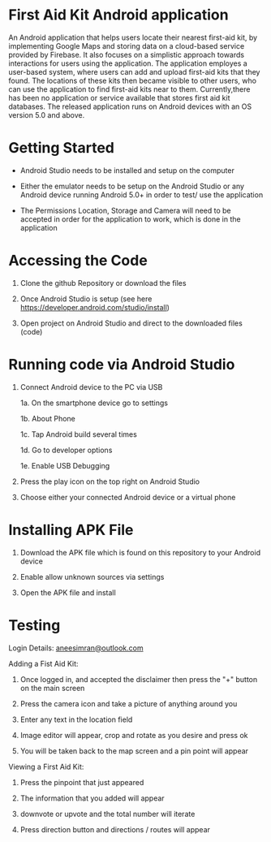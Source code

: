 # First Aid Kit Android application
An Android application that helps users locate their nearest first-aid kit, by implementing Google Maps and storing data on a cloud-based service provided by Firebase. It also focuses on a simplistic approach towards interactions for users using the application. The application employes a user-based system, where users can add and upload first-aid kits that they found. The locations of these kits then became visible to other users, who can use the application to find first-aid kits near to them. Currently,there has been no application or service available that stores first aid kit databases. The released application runs on Android devices with an OS version 5.0 and above.

# Getting Started
- Android Studio needs to be installed and setup on the computer 

- Either the emulator needs to be setup on the Android Studio or any Android device running Android 5.0+ in order to test/ use   the application

- The Permissions Location, Storage and Camera will need to be accepted in order for the application to work, which is done in   the application

# Accessing the Code
1. Clone the github Repository or download the files 

2. Once Android Studio is setup (see here https://developer.android.com/studio/install) 

3. Open project on Android Studio and direct to the downloaded files (code)

# Running code via Android Studio
1. Connect Android device to the PC via USB

   1a. On the smartphone device go to settings
   
   1b. About Phone
   
   1c. Tap Android build several times
   
   1d. Go to developer options 
   
   1e. Enable USB Debugging
   
2. Press the play icon on the top right on Android Studio

3. Choose either your connected Android device or a virtual phone

# Installing APK File
1. Download the APK file which is found on this repository to your Android device

2. Enable allow unknown sources via settings

3. Open the APK file and install

# Testing

Login Details:
aneesimran@outlook.com


Adding a Fist Aid Kit:
1. Once logged in, and accepted the disclaimer then press the "+" button on the main screen

2. Press the camera icon and take a picture of anything around you

3. Enter any text in the location field

4. Image editor will appear, crop and rotate as you desire and press ok

5. You will be taken back to the map screen and a pin point will appear


Viewing a First Aid Kit:
1. Press the pinpoint that just appeared

2. The information that you added will appear 

3. downvote or upvote and the total number will iterate

4. Press direction button and directions / routes will appear
